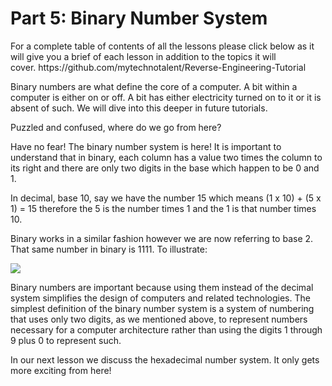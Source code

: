 <h1>Part 5: Binary Number System</h1><p>For a complete table of contents of all the lessons please click below as it will give you a brief of each lesson in addition to the topics it will cover. https://github.com/mytechnotalent/Reverse-Engineering-Tutorial</p><p>Binary numbers are what define the core of a computer. A bit within a computer is either on or off. A bit has either electricity turned on to it or it is absent of such. We will dive into this deeper in future tutorials. </p><p>Puzzled and confused, where do we go from here?</p><p>Have no fear! The binary number system is here! It is important to understand that in binary, each column has a value two times the column to its right and there are only two digits in the base which happen to be 0 and 1.</p><p>In decimal, base 10, say we have the number 15 which means (1 x 10) + (5 x 1) = 15 therefore the 5 is the number times 1 and the 1 is that number times 10.</p><p>Binary works in a similar fashion however we are now referring to base 2. That same number in binary is 1111. To illustrate: </p><div class="slate-resizable-image-embed slate-image-embed__resize-full-width"><img src="https://media-exp1.licdn.com/dms/image/C4E12AQHRFa-jfUPDAQ/article-inline_image-shrink_1000_1488/0/1520526607781?e=1614211200&amp;v=beta&amp;t=vrjVoHoGPhELCL3zw1ilUspnED2_5X2whvxM0pCMtRE"/></div><p>Binary numbers are important because using them instead of the decimal system simplifies the design of computers and related technologies. The simplest definition of the binary number system is a system of numbering that uses only two digits, as we mentioned above, to represent numbers necessary for a computer architecture rather than using the digits 1 through 9 plus 0 to represent such.</p><p>In our next lesson we discuss the hexadecimal number system. It only gets more exciting from here!</p>